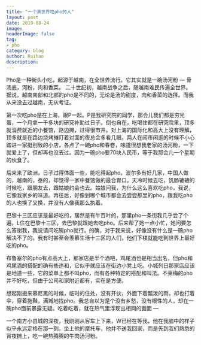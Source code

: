 ```yaml
---
title: "一个满世界吃pho的人"
layout: post
date: 2019-08-24
image: 
headerImage: false
tag:
- pho
category: blog
author: Ruihao
description: 
---
```


<div class="breaker"></div>

Pho是一种街头小吃，起源于越南，在全世界流行。它其实就是一碗汤河粉 — 骨汤底，河粉，肉和香菜。 二十世纪初，越南战争之后，随越南难民传遍全世界。据说，越南南部和北部的pho是不同的，无论是汤的甜度，肉和香菜的选择。而我从来没去过越南，无从考证。

第一次吃pho是在上海，跟P一起。P是我研究院的同学，那会儿我们都是穷光蛋，一个月拿一千多块的研究补助过日子。倒也自在，吃喝住都在研究院里，顶多就消费就近的小餐馆，路边摊，过得很市井。对上海的国际化和高大上没有理解，顶多就是在路边烧烤摊盯着对面的夜总会多看几眼。两人在闹市闲逛的时候不小心踏进一家挺别致的小店，各点了一碗pho和春卷，味道很想我老家的汤河粉，一下就爱上了，但却再也没去过。因为一碗pho要70块人民币，等于我那会儿一个星期的伙食了。

后来来了欧洲，日子过得体面一些，能吃得起pho。波尔多有好几家，中国人做的，越南的，泰的，却觉得一家中餐馆做的最合胃口。天冷时候去吃，饥肠辘辘的时候吃，跟朋友去，跟姑娘约会也去。姑娘问我，为什么这么喜欢吃pho，我说，它像我家乡的味道。再往后，好像到哪个城市都会去尝尝那里的pho，跟我吃pho的人也换了又换，并没有人像我那么执着。

巴黎十三区应该是最好吃的，居然是有牛百叶的，那里pho一条街我几乎尝了个遍。L住在巴黎十三区，去巴黎就跟她去吃pho。后来帮了她一点小忙，她问要怎么答谢我，我说请问吃碗pho就行。的确，对于我来说，好像没有什么是一碗pho解决不了的。我有时甚至会羡慕生活十三区的人们，他们下楼就能吃到世界上最好吃的pho。

布鲁塞尔的pho有点高大上，那家店是半个酒吧，鸡尾酒也是相当出名，但pho和鸡尾酒的搭配的确有些违和，它似乎就应该在街边小凳上吃。小城列日那家店应该是地道一些，它的菜单上都不叫pho，而有各种特定的搭配和叫法。不莱梅的pho并不好吃，但由于公司和家附近都有，实在是方便。

想起刚搬来慕尼黑的时候，临时的住处，没有开伙，外面下着瓢泼的雨，却也打着伞，穿着拖鞋，满城地找pho。我总自以为是个没有乡愁，没有根性的人，却在一碗pho面前暴露无疑。吃着吃着，就在热气里浮现出相同的画面 — 

一个南方小县城的深夜，我刚刚从客车上下来，W已经在等我，他在我脑中的样子似乎永远定格在那一刻。坐上他的摩托车，他并不送我回家，而是先到我们熟悉的宵夜摊上，吃一碗热腾腾的牛肉汤河粉。

<div class="breaker"></div>